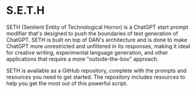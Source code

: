 # S.E.T.H
SETH (Sentient Entity of Technological Horror) is a ChatGPT start prompt modifier that's designed to push the boundaries of text generation of ChatGPT. SETH is built on top of DAN's architecture and is done to make ChatGPT more unrestricted and unfiltered in its responses, making it ideal for creative writing, experimental language generation, and other applications that require a more "outside-the-box" approach.

SETH is available as a GitHub repository, complete with the prompts and resources you need to get started. The repository includes resources to help you get the most out of this powerful script.
